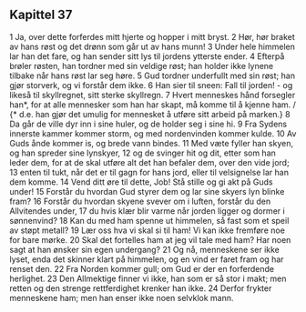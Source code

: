 ## Kapittel 37

1 Ja, over dette forferdes mitt hjerte og hopper i mitt bryst.
2 Hør, hør braket av hans røst og det drønn som går ut av hans munn!
3 Under hele himmelen lar han det fare, og han sender sitt lys til jordens ytterste ender.
4 Efterpå brøler røsten, han tordner med sin veldige røst; han holder ikke lynene tilbake når hans røst lar seg høre.
5 Gud tordner underfullt med sin røst; han gjør storverk, og vi forstår dem ikke.
6 Han sier til sneen: Fall til jorden! - og likeså til skyllregnet, sitt sterke skyllregn.
7 Hvert menneskes hånd forsegler han*, for at alle mennesker som han har skapt, må komme til å kjenne ham. / {* d.e. han gjør det umulig for mennesket å utføre sitt arbeid på marken.}
8 Da går de ville dyr inn i sine huler, og de holder seg i sine hi.
9 Fra Sydens innerste kammer kommer storm, og med nordenvinden kommer kulde.
10 Av Guds ånde kommer is, og brede vann bindes.
11 Med væte fyller han skyen, og han spreder sine lynskyer,
12 og de svinger hit og dit, etter som han leder dem, for at de skal utføre alt det han befaler dem, over den vide jord;
13 enten til tukt, når det er til gagn for hans jord, eller til velsignelse lar han dem komme.
14 Vend ditt øre til dette, Job! Stå stille og gi akt på Guds under!
15 Forstår du hvordan Gud styrer dem og lar sine skyers lyn blinke fram?
16 Forstår du hvordan skyene svever om i luften, forstår du den Allvitendes under,
17 du hvis klær blir varme når jorden ligger og dormer i sønnenvind?
18 Kan du med ham spenne ut himmelen, så fast som et speil av støpt metall?
19 Lær oss hva vi skal si til ham! Vi kan ikke fremføre noe for bare mørke.
20 Skal det fortelles ham at jeg vil tale med ham? Har noen sagt at han ønsker sin egen undergang?
21 Og nå, menneskene ser ikke lyset, enda det skinner klart på himmelen, og en vind er faret fram og har renset den.
22 Fra Norden kommer gull; om Gud er der en forferdende herlighet.
23 Den Allmektige finner vi ikke, han som er så stor i makt; men retten og den strenge rettferdighet krenker han ikke.
24 Derfor frykter menneskene ham; men han enser ikke noen selvklok mann.
